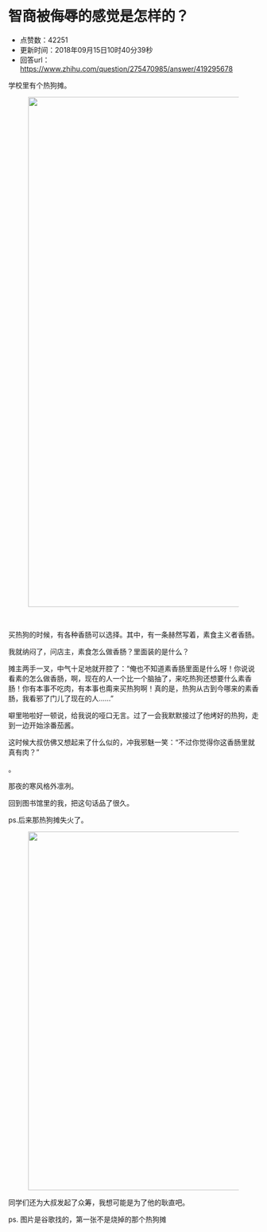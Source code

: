 # 智商被侮辱的感觉是怎样的？
- 点赞数：42251
- 更新时间：2018年09月15日10时40分39秒
- 回答url：https://www.zhihu.com/question/275470985/answer/419295678
<body>
 <p data-pid="yqXdpriS">学校里有个热狗摊。</p>
 <figure>
  <img src="https://pica.zhimg.com/50/v2-160f51d1035f31ca0c2db44b493af916_720w.jpg?source=1940ef5c" data-rawwidth="1024" data-rawheight="683" data-original-token="v2-160f51d1035f31ca0c2db44b493af916" class="origin_image zh-lightbox-thumb" width="1024" data-original="https://picx.zhimg.com/v2-160f51d1035f31ca0c2db44b493af916_r.jpg?source=1940ef5c">
 </figure>
 <br>
 <p data-pid="GzrdqmfI">买热狗的时候，有各种香肠可以选择。其中，有一条赫然写着，素食主义者香肠。</p>
 <p data-pid="PJMNaPIs">我就纳闷了，问店主，素食怎么做香肠？里面装的是什么？</p>
 <p data-pid="DRsYHM-B">摊主两手一叉，中气十足地就开腔了：“俺也不知道素香肠里面是什么呀！你说说看素的怎么做香肠，啊，现在的人一个比一个脑抽了，来吃热狗还想要什么素香肠！你有本事不吃肉，有本事也甭来买热狗啊！真的是，热狗从古到今哪来的素香肠，我看邪了门儿了现在的人……”</p>
 <p data-pid="YdEbYnei">噼里啪啦好一顿说，给我说的哑口无言。过了一会我默默接过了他烤好的热狗，走到一边开始涂番茄酱。</p>
 <p data-pid="ijuT6szT">这时候大叔仿佛又想起来了什么似的，冲我邪魅一笑：“不过你觉得你这香肠里就真有肉？”</p>
 <p data-pid="5OTD88Tq">。</p>
 <p data-pid="n6D1GeZr">那夜的寒风格外凛冽。</p>
 <p data-pid="DViE18sY">回到图书馆里的我，把这句话品了很久。</p>
 <p data-pid="8BoH_Pt4">ps.后来那热狗摊失火了。</p>
 <figure>
  <img src="https://picx.zhimg.com/50/v2-6dc09a4460f085c79764c54bba65df4a_720w.jpg?source=1940ef5c" data-rawwidth="720" data-rawheight="960" data-original-token="v2-6dc09a4460f085c79764c54bba65df4a" class="origin_image zh-lightbox-thumb" width="720" data-original="https://pic1.zhimg.com/v2-6dc09a4460f085c79764c54bba65df4a_r.jpg?source=1940ef5c">
 </figure>
 <p data-pid="8hLdbjE7">同学们还为大叔发起了众筹，我想可能是为了他的耿直吧。</p>
 <p data-pid="tME2zZp_">ps. 图片是谷歌找的，第一张不是烧掉的那个热狗摊</p>
</body>